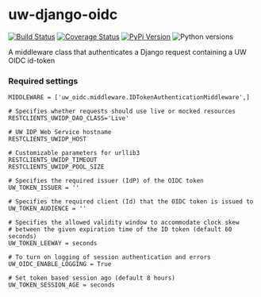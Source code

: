 # uw-django-oidc

[![Build Status](https://api.travis-ci.com/uw-it-aca/uw-django-oidc.svg?branch=master)](https://travis-ci.com/uw-it-aca/uw-django-oidc)
[![Coverage Status](https://coveralls.io/repos/github/uw-it-aca/uw-django-oidc/badge.svg?branch=master)](https://coveralls.io/github/uw-it-aca/uw-django-oidc?branch=master)
[![PyPi Version](https://img.shields.io/pypi/v/uw-django-oidc.svg)](https://pypi.python.org/pypi/uw-django-oidc)
![Python versions](https://img.shields.io/pypi/pyversions/uw-django-oidc.svg)


A middleware class that authenticates a Django request containing a UW OIDC id-token

### Required settings

```
MIDDLEWARE = ['uw_oidc.middleware.IDTokenAuthenticationMiddleware',]

# Specifies whether requests should use live or mocked resources
RESTCLIENTS_UWIDP_DAO_CLASS='Live'

# UW IDP Web Service hostname
RESTCLIENTS_UWIDP_HOST

# Customizable parameters for urllib3
RESTCLIENTS_UWIDP_TIMEOUT
RESTCLIENTS_UWIDP_POOL_SIZE

# Specifies the required issuer (IdP) of the OIDC token
UW_TOKEN_ISSUER = ''

# Specifies the required client (Id) that the OIDC token is issued to
UW_TOKEN_AUDIENCE = ''

# Specifies the allowed validity window to accommodate clock skew
# between the given expiration time of the ID token (default 60 seconds)
UW_TOKEN_LEEWAY = seconds

# To turn on logging of session authentication and errors
UW_OIDC_ENABLE_LOGGING = True

# Set token based session ago (default 8 hours)
UW_TOKEN_SESSION_AGE = seconds
```
